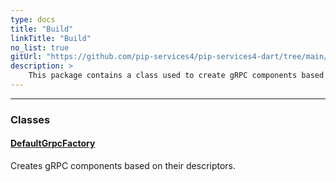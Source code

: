 ```yaml
---
type: docs
title: "Build"
linkTitle: "Build"
no_list: true
gitUrl: "https://github.com/pip-services4/pip-services4-dart/tree/main/pip-services4-grpc-dart"
description: >
    This package contains a class used to create gRPC components based on their descriptors. [gRPC](https://grpc.io/) is a high performance, open source universal RPC framework that can run in any enviroment. 
---
```

---

<div class="module-body"> 

### Classes

#### [DefaultGrpcFactory](default_grpc_factory)
Creates gRPC components based on their descriptors.


</div>


